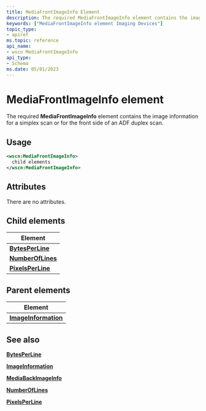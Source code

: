```yaml
---
title: MediaFrontImageInfo Element
description: The required MediaFrontImageInfo element contains the image information for a simplex scan or for the front side of an ADF duplex scan.
keywords: ["MediaFrontImageInfo element Imaging Devices"]
topic_type:
- apiref
ms.topic: reference
api_name:
- wscn MediaFrontImageInfo
api_type:
- Schema
ms.date: 05/01/2023
---
```


# MediaFrontImageInfo element

The required **MediaFrontImageInfo** element contains the image information for a simplex scan or for the front side of an ADF duplex scan.

## Usage

```xml
<wscn:MediaFrontImageInfo>
  child elements
</wscn:MediaFrontImageInfo>
```

## Attributes

There are no attributes.

## Child elements

| Element |
|--|
| [**BytesPerLine**](bytesperline.md) |
| [**NumberOfLines**](numberoflines.md) |
| [**PixelsPerLine**](pixelsperline.md) |

## Parent elements

| Element |
|--|
| [**ImageInformation**](imageinformation.md) |

## See also

[**BytesPerLine**](bytesperline.md)

[**ImageInformation**](imageinformation.md)

[**MediaBackImageInfo**](mediabackimageinfo.md)

[**NumberOfLines**](numberoflines.md)

[**PixelsPerLine**](pixelsperline.md)
